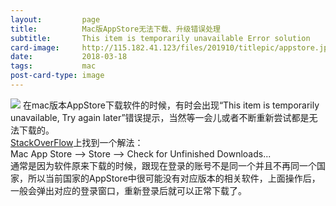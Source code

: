 ```yaml
---
layout:         page
title:          Mac版AppStore无法下载、升级错误处理
subtitle:       This item is temporarily unavailable Error solution
card-image:     http://115.182.41.123/files/201910/titlepic/appstore.jpeg
date:           2018-03-18
tags:           mac
post-card-type: image
---
```

![](http://115.182.41.123/files/201910/titlepic/appstore.jpeg)
在mac版本AppStore下载软件的时候，有时会出现“This item is temporarily unavailable, Try again later”错误提示，当然等一会儿或者不断重新尝试都是无法下载的。  
[StackOverFlow](http://stackoverflow.com/questions/27073615/trouble-downloading-xcode-6-1-on-mac-os-x-yosemite)上找到一个解法：  
Mac App Store --> Store --> Check for Unfinished Downloads...  
通常是因为软件原来下载的时候，跟现在登录的账号不是同一个并且不再同一个国家，所以当前国家的AppStore中很可能没有对应版本的相关软件，上面操作后，一般会弹出对应的登录窗口，重新登录后就可以正常下载了。  

